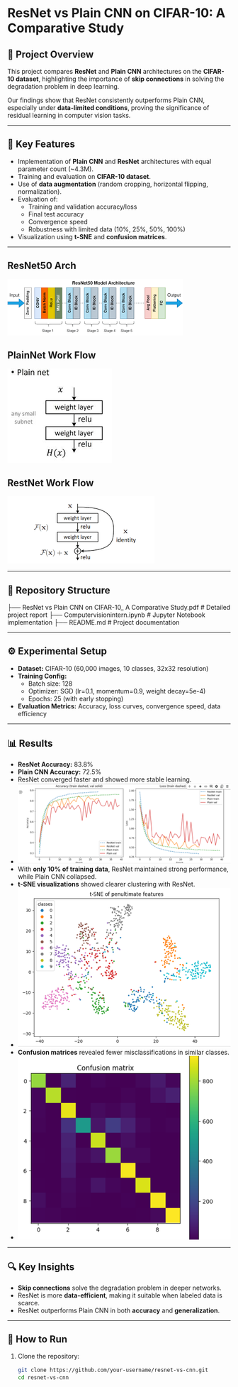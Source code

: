 # ResNet vs Plain CNN on CIFAR-10: A Comparative Study  

## 📌 Project Overview  
This project compares **ResNet** and **Plain CNN** architectures on the **CIFAR-10 dataset**, highlighting the importance of **skip connections** in solving the degradation problem in deep learning.  

Our findings show that ResNet consistently outperforms Plain CNN, especially under **data-limited conditions**, proving the significance of residual learning in computer vision tasks.  

---

## 🚀 Key Features  
- Implementation of **Plain CNN** and **ResNet** architectures with equal parameter count (~4.3M).  
- Training and evaluation on **CIFAR-10 dataset**.  
- Use of **data augmentation** (random cropping, horizontal flipping, normalization).  
- Evaluation of:  
  - Training and validation accuracy/loss  
  - Final test accuracy  
  - Convergence speed  
  - Robustness with limited data (10%, 25%, 50%, 100%)  
- Visualization using **t-SNE** and **confusion matrices**.

---
## ResNet50 Arch
  ![ResNet](images/download.png)

## PlainNet Work Flow
  ![PlainNet](images/Plain.jpeg)
  
## RestNet Work Flow 
 ![ResNet](images/resform.png)


---

## 📂 Repository Structure  
├── ResNet vs Plain CNN on CIFAR-10_ A Comparative Study.pdf # Detailed project report
├── Computervisionintern.ipynb # Jupyter Notebook implementation
├── README.md # Project documentation


---

## ⚙️ Experimental Setup  
- **Dataset:** CIFAR-10 (60,000 images, 10 classes, 32x32 resolution)  
- **Training Config:**  
  - Batch size: 128  
  - Optimizer: SGD (lr=0.1, momentum=0.9, weight decay=5e-4)  
  - Epochs: 25 (with early stopping)  
- **Evaluation Metrics:** Accuracy, loss curves, convergence speed, data efficiency  

---

## 📊 Results  
- **ResNet Accuracy:** 83.8%  
- **Plain CNN Accuracy:** 72.5%  
- ResNet converged faster and showed more stable learning.
- ![Test val](images/traintest.png)
- With **only 10% of training data**, ResNet maintained strong performance, while Plain CNN collapsed.  
- **t-SNE visualizations** showed clearer clustering with ResNet.
- ![t-SNE](images/tsne.png)
- **Confusion matrices** revealed fewer misclassifications in similar classes.
- ![CM](images/confusion.png)  

---

## 🔍 Key Insights  
- **Skip connections** solve the degradation problem in deeper networks.  
- ResNet is more **data-efficient**, making it suitable when labeled data is scarce.  
- ResNet outperforms Plain CNN in both **accuracy** and **generalization**.  

---

## 📖 How to Run  
1. Clone the repository:  
   ```bash
   git clone https://github.com/your-username/resnet-vs-cnn.git
   cd resnet-vs-cnn
